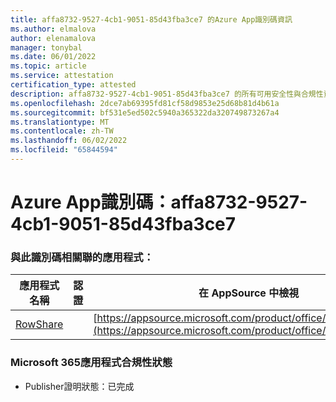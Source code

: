 ```yaml
---
title: affa8732-9527-4cb1-9051-85d43fba3ce7 的Azure App識別碼資訊
ms.author: elmalova
author: elenamalova
manager: tonybal
ms.date: 06/01/2022
ms.topic: article
ms.service: attestation
certification_type: attested
description: affa8732-9527-4cb1-9051-85d43fba3ce7 的所有可用安全性與合規性資訊。
ms.openlocfilehash: 2dce7ab69395fd81cf58d9853e25d68b81d4b61a
ms.sourcegitcommit: bf531e5ed502c5940a365322da320749873267a4
ms.translationtype: MT
ms.contentlocale: zh-TW
ms.lasthandoff: 06/02/2022
ms.locfileid: "65844594"
---
```

# <a name="azure-app-id-affa8732-9527-4cb1-9051-85d43fba3ce7"></a>Azure App識別碼：affa8732-9527-4cb1-9051-85d43fba3ce7


### <a name="apps-associated-with-this-id"></a>與此識別碼相關聯的應用程式：
| **應用程式名稱** | **認證** | **在 AppSource 中檢視** |
|--------------|---------------|-----------------------|
| [RowShare](../forward/WA200002567.md) |  | [https://appsource.microsoft.com/product/office/WA200002567](https://appsource.microsoft.com/product/office/WA200002567) |

### <a name="microsoft-365-app-compliance-status"></a>Microsoft 365應用程式合規性狀態
- Publisher證明狀態：已完成
